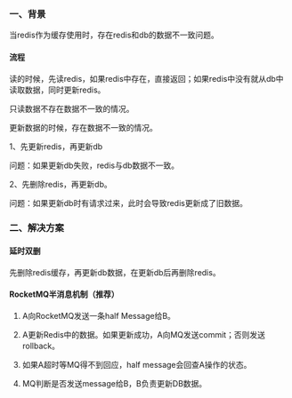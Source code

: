 ### 一、背景

当redis作为缓存使用时，存在redis和db的数据不一致问题。

#### 流程

读的时候，先读redis，如果redis中存在，直接返回；如果redis中没有就从db中读取数据，同时更新redis。

只读数据不存在数据不一致的情况。

更新数据的时候，存在数据不一致的情况。

1、先更新redis，再更新db

问题：如果更新db失败，redis与db数据不一致。

2、先删除redis，再更新db。

问题：如果更新db时有请求过来，此时会导致redis更新成了旧数据。

### 二、解决方案

#### 延时双删

先删除redis缓存，再更新db数据，在更新db后再删除redis。

#### RocketMQ半消息机制（推荐）

1. A向RocketMQ发送一条half Message给B。

2. A更新Redis中的数据。如果更新成功，A向MQ发送commit；否则发送rollback。
3. 如果A超时等MQ得不到回应，half message会回查A操作的状态。
4. MQ判断是否发送message给B，B负责更新DB数据。